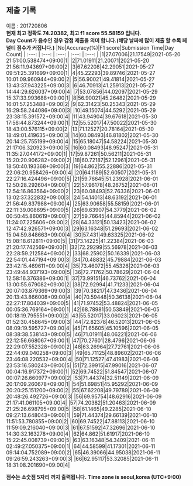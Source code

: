 


  
## 제출 기록  
이름 : 201720806  
**현재 최고 정확도 74.20382, 최고 f1 score 55.58159 입니다.**  
**Day Count가 음수인 경우 감점 제출을 의미 합니다.(해당 날짜에 많이 제출 할 수록 페널티 점수가 커집니다.)**
|No|Accuracy(%)|F1 score|Submission Time|Day Count|
| :---: | :---: | :---: | :---: | :---: |
|1|27.07006|21.17549|2021-05-20 21:51:00.538474+09:00|1|
|2|71.01911|21.20071|2021-05-20 21:56:11.943697+09:00|2|
|3|67.62208|42.29051|2021-05-27 09:51:25.391699+09:00|1|
|4|45.22293|39.89746|2021-05-27 10:01:09.960944+09:00|2|
|5|56.90021|49.41814|2021-05-27 13:43:37.943225+09:00|3|
|6|46.70913|41.25913|2021-05-27 14:44:29.626037+09:00|4|
|7|53.07856|44.02097|2021-05-29 15:37:33.993688+09:00|1|
|8|56.90021|45.26482|2021-05-29 16:01:57.253488+09:00|2|
|9|62.31423|50.25343|2021-05-29 16:29:58.244086+09:00|3|
|10|49.15074|44.5292|2021-05-29 23:38:15.391572+09:00|4|
|11|43.94904|39.67618|2021-05-30 17:56:44.873244+09:00|1|
|12|55.52017|47.50022|2021-05-30 18:43:00.576115+09:00|2|
|13|71.12527|20.78164|2021-05-30 18:49:01.419635+09:00|3|
|14|60.08493|46.81802|2021-05-30 20:14:25.755199+09:00|4|
|15|65.18047|54.58224|2021-05-30 21:17:06.320923+09:00|5|
|16|60.08493|48.95247|2021-05-31 11:35:27.044172+09:00|1|
|17|59.87261|50.56211|2021-05-31 15:20:20.906282+09:00|2|
|18|60.72187|52.12961|2021-05-31 18:50:40.193368+09:00|3|
|19|64.862|55.22886|2021-05-31 22:06:20.958426+09:00|4|
|20|64.1189|52.60507|2021-05-31 22:27:16.424496+09:00|5|
|21|59.76645|51.23928|2021-06-01 12:50:28.292604+09:00|1|
|22|57.96178|48.26752|2021-06-01 12:54:16.863564+09:00|2|
|23|60.08493|52.76336|2021-06-01 13:02:37.322832+09:00|3|
|24|54.14013|48.63192|2021-06-01 21:56:49.837988+09:00|4|
|25|63.90658|55.58159|2021-06-01 22:11:39.008695+09:00|5|
|26|69.63907|54.3779|2021-06-02 00:50:45.860619+09:00|1|
|27|59.76645|44.85944|2021-06-02 11:24:07.225606+09:00|2|
|28|64.33121|50.13423|2021-06-02 12:47:42.926571+09:00|3|
|29|63.16348|51.29693|2021-06-02 15:04:59.848663+09:00|4|
|30|57.431|49.63325|2021-06-02 15:08:18.612811+09:00|5|
|31|73.14225|41.22384|2021-06-03 21:20:17.742569+09:00|1|
|32|72.29299|55.56978|2021-06-03 22:28:59.212584+09:00|2|
|33|68.25902|50.16339|2021-06-03 22:54:01.447194+09:00|3|
|34|70.48832|45.79884|2021-06-03 23:42:15.469611+09:00|4|
|35|73.46072|55.45326|2021-06-03 23:49:44.937193+09:00|5|
|36|72.71762|50.78629|2021-06-04 12:58:16.376386+09:00|1|
|37|73.99151|46.73762|2021-06-04 13:00:55.679082+09:00|2|
|38|72.92994|41.71233|2021-06-04 20:07:03.879369+09:00|3|
|39|70.38217|47.3436|2021-06-04 20:13:43.866008+09:00|4|
|40|70.59448|50.36138|2021-06-04 22:27:17.804039+09:00|5|
|41|71.97452|53.48824|2021-06-05 00:05:36.769164+09:00|1|
|42|68.78981|50.53849|2021-06-05 00:18:19.795551+09:00|2|
|43|55.52017|33.06023|2021-06-05 01:52:30.458645+09:00|3|
|44|72.82378|46.52013|2021-06-05 08:09:19.595727+09:00|4|
|45|71.65605|45.10596|2021-06-05 08:38:38.538143+09:00|5|
|46|71.01911|48.06221|2021-06-06 22:12:56.668067+09:00|1|
|47|70.27601|28.4796|2021-06-06 22:29:07.552328+09:00|2|
|48|63.26964|27.72761|2021-06-06 22:44:09.040258+09:00|3|
|49|65.71125|48.89602|2021-06-06 23:46:08.220532+09:00|4|
|50|71.12527|47.41983|2021-06-06 23:53:16.580243+09:00|5|
|51|72.39915|47.99016|2021-06-07 00:04:16.917372+09:00|1|
|52|69.74522|51.84547|2021-06-07 00:07:26.660977+09:00|2|
|53|71.44374|32.51149|2021-06-09 20:17:09.260678+09:00|1|
|54|51.69851|45.95292|2021-06-09 20:20:25.151200+09:00|2|
|55|67.62208|49.79789|2021-06-09 20:48:26.492726+09:00|3|
|56|69.95754|48.62916|2021-06-09 21:17:41.061105+09:00|4|
|57|74.20382|51.20463|2021-06-09 21:25:26.698795+09:00|5|
|58|61.1465|49.2285|2021-06-10 09:27:13.648043+09:00|1|
|59|71.44374|29.66139|2021-06-10 11:51:53.780855+09:00|2|
|60|69.74522|47.88113|2021-06-10 11:59:09.216040+09:00|3|
|61|67.51592|47.32696|2021-06-10 14:30:32.163278+09:00|4|
|62|64.862|51.61917|2021-06-10 15:22:45.008739+09:00|5|
|63|63.16348|54.3409|2021-06-11 02:49:27.050375+09:00|1|
|64|44.58599|41.17301|2021-06-11 09:14:04.752089+09:00|2|
|65|46.39066|44.95038|2021-06-11 09:26:59.243263+09:00|3|
|66|62.95117|53.32085|2021-06-11 18:31:08.201690+09:00|4|


**점수는 소숫점 5자리 까지 출력됩니다.**
**Time zone is seoul,korea (UTC+9:00)**
